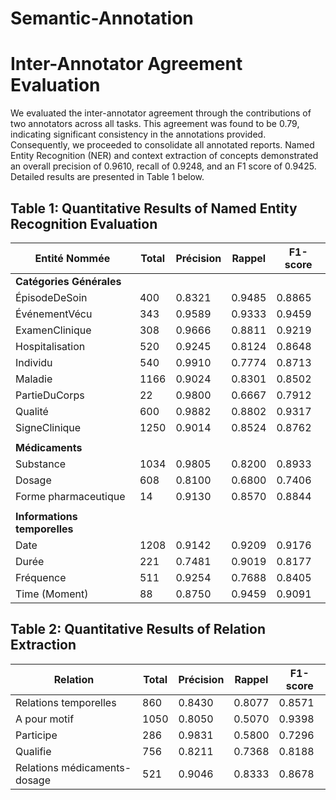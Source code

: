 # Semantic-Annotation
# Inter-Annotator Agreement Evaluation

We evaluated the inter-annotator agreement through the contributions of two annotators across all tasks. This agreement was found to be 0.79, indicating significant consistency in the annotations provided. Consequently, we proceeded to consolidate all annotated reports. Named Entity Recognition (NER) and context extraction of concepts demonstrated an overall precision of 0.9610, recall of 0.9248, and an F1 score of 0.9425. Detailed results are presented in Table 1 below.

## Table 1: Quantitative Results of Named Entity Recognition Evaluation

| **Entité Nommée**          | **Total** | **Précision** | **Rappel** | **F1-score** |
|----------------------------|-----------|---------------|------------|--------------|
| **Catégories Générales**   |           |               |            |              |
| ÉpisodeDeSoin              | 400       | 0.8321        | 0.9485     | 0.8865       |
| ÉvénementVécu              | 343       | 0.9589        | 0.9333     | 0.9459       |
| ExamenClinique             | 308       | 0.9666        | 0.8811     | 0.9219       |
| Hospitalisation            | 520       | 0.9245        | 0.8124     | 0.8648       |
| Individu                   | 540       | 0.9910        | 0.7774     | 0.8713       |
| Maladie                    | 1166      | 0.9024        | 0.8301     | 0.8502       |
| PartieDuCorps              | 22        | 0.9800        | 0.6667     | 0.7912       |
| Qualité                    | 600       | 0.9882        | 0.8802     | 0.9317       |
| SigneClinique              | 1250      | 0.9014        | 0.8524     | 0.8762       |
|                            |           |               |            |              |
| **Médicaments**            |           |               |            |              |
| Substance                  | 1034      | 0.9805        | 0.8200     | 0.8933       |
| Dosage                     | 608       | 0.8100        | 0.6800     | 0.7406       |
| Forme pharmaceutique       | 14        | 0.9130        | 0.8570     | 0.8844       |
|                            |           |               |            |              |
| **Informations temporelles** |         |               |            |              |
| Date                       | 1208      | 0.9142        | 0.9209     | 0.9176       |
| Durée                      | 221       | 0.7481        | 0.9019     | 0.8177       |
| Fréquence                  | 511       | 0.9254        | 0.7688     | 0.8405       |
| Time (Moment)              | 88        | 0.8750        | 0.9459     | 0.9091       |


## Table 2: Quantitative Results of Relation Extraction

| **Relation**                   | **Total** | **Précision** | **Rappel** | **F1-score** |
|--------------------------------|-----------|---------------|------------|--------------|
| Relations temporelles          | 860       | 0.8430        | 0.8077     | 0.8571       |
| A pour motif                   | 1050      | 0.8050        | 0.5070     | 0.9398       |
| Participe                      | 286       | 0.9831        | 0.5800     | 0.7296       |
| Qualifie                       | 756       | 0.8211        | 0.7368     | 0.8188       |
| Relations médicaments-dosage   | 521       | 0.9046        | 0.8333     | 0.8678       |


